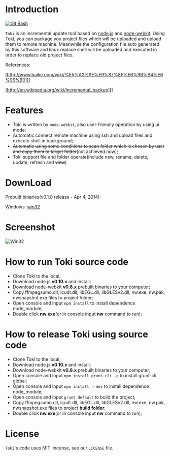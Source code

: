 Introduction
====

<a href="https://travis-ci.org/linbin/Toki" target="_blank">![Git Bash](https://travis-ci.org/JackieLin/Toki.svg "Toki test situation")</a>

```Toki``` is an incremental update tool based on [node.js][] and [node-webkit][]. Using Toki, you can package you project files which will be uploaded and upload them to remote machine. Meanwhile the configuration file auto generated by this software and linux replace shell will be uploaded and executed in order to replace old project files.

References:

[http://www.baike.com/wiki/%E5%A2%9E%E9%87%8F%E6%9B%B4%E6%96%B0][]

[http://en.wikipedia.org/wiki/Incremental_backup][]

Features
===

* Toki is written by ```node-webkit```, also user-friendly operation by using ui mode;
* Automatic connect remote machine using ssh and upload files and execute shell in background;
* ~~Automatic using some conditions to scan folder which is chosen by user and copy them to target folder~~(not achieved now);
* Toki support file and folder operate(include new, rename, delete, update, refresh and ~~view~~)

DownLoad
===
Prebuilt binaries(v0.1.0 release - Apr 4, 2014):

Windows: [win32][]

Screenshot
===
![Win32](https://github.com/JackieLin/forkme/raw/gh-pages/images/Toki/screenshot.png)

How to run Toki source code
===
* Clone Toki to the local;
* Download node.js **v0.10.x** and install;
* Download node-webkit **v0.8.x** prebuilt binaries to your computer;
* Copy ffmpegsumo.dll, icudt.dll, libEGL.dll, libGLESv2.dll, nw.exe, nw.pak, nwsnapshot.exe files to project folder;
* Open console and input ```npm install``` to install dependence node_module;
* Double click **nw.exe**(or in console input **nw** command to run);

How to release Toki using source code
===
* Clone Toki to the local;
* Download node.js **v0.10.x** and install;
* Download node-webkit **v0.8.x** prebuilt binaries to your computer;
* Open console and input ```npm install grunt-cli -g``` to install grunt-cli global;
* Open console and input ```npm install --dev``` to install dependence node_module;
* Open console and input ```grunt default``` to build the project;
* Copy ffmpegsumo.dll, icudt.dll, libEGL.dll, libGLESv2.dll, nw.exe, nw.pak, nwsnapshot.exe files to project **build folder**;
* Double click **nw.exe**(or in console input **nw** command to run);

License
===
```Toki```'s code uses MIT lincense, see our ```LICENSE``` file.

[node.js]: http://nodejs.org/
[node-webkit]: https://github.com/rogerwang/node-webkit
[http://www.baike.com/wiki/%E5%A2%9E%E9%87%8F%E6%9B%B4%E6%96%B0]: http://www.baike.com/wiki/%E5%A2%9E%E9%87%8F%E6%9B%B4%E6%96%B0
[http://en.wikipedia.org/wiki/Incremental_backup]: http://en.wikipedia.org/wiki/Incremental_backup
[win32]: http://toki.qiniudn.com/Toki_v0.1.0.exe
